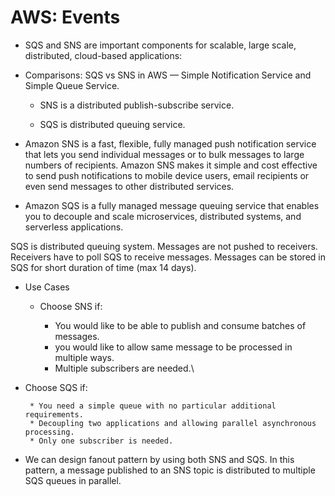 # AWS: Events 
* SQS and SNS are important components for scalable, large scale, distributed, cloud-based applications:
* Comparisons: SQS vs SNS in AWS — Simple Notification Service and Simple Queue Service.

    * SNS is a distributed publish-subscribe service.

    * SQS is distributed queuing service.

* Amazon SNS is a fast, flexible, fully managed push notification service that lets you send individual messages or to bulk messages to large numbers of recipients. Amazon SNS makes it simple and cost effective to send push notifications to mobile device users, email recipients or even send messages to other distributed services.

* Amazon SQS is a fully managed message queuing service that enables you to decouple and scale microservices, distributed systems, and serverless applications.

SQS is distributed queuing system. Messages are not pushed to receivers. Receivers have to poll SQS to receive messages. Messages can be stored in SQS for short duration of time (max 14 days).

* Use Cases
    * Choose SNS if:

        * You would like to be able to publish and consume batches of messages.
        * you would like to allow same message to be processed in multiple ways.
        * Multiple subscribers are needed.\


 * Choose SQS if:

        * You need a simple queue with no particular additional requirements.
        * Decoupling two applications and allowing parallel asynchronous processing.
        * Only one subscriber is needed.

* We can design fanout pattern by using both SNS and SQS. In this pattern, a message published to an SNS topic is distributed to multiple SQS queues in parallel.

 
